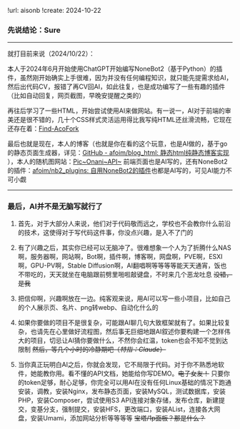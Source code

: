 !url: aisonb
!create: 2024-10-22

### 先说结论：Sure

---

就打目前来说（2024/10/22）：

本人于2024年6月开始使用ChatGPT开始编写NoneBot2（基于Python）的插件，虽然刚开始确实上手很难，因为并没有任何编程知识，就只能先提需求给AI，然后出代码CV，报错了再CV回AI，如此往复，也是成功编写了一些有趣的插件（比如自动回复，网页截图，早晚安提醒之类的）

再往后学习了一些HTML，开始尝试使用AI来做网站。有一说一，AI对于前端的审美还是很不错的，几十个CSS样式灵活运用得比我写纯HTML还丝滑流畅，它现在还存在着：[Find-AcoFork](https://old.onani.cn/)

最后也就是现在，本人的博客（也就是你在看的这个玩意，也是AI做的，基于go的静态页面生成器，详见：[GitHub - afoim/blog_html: 静态html纯静态博客实现](https://github.com/afoim/blog_html) ），本人的随机图网站：[Pic~Onani~API~](https://pic.onani.cn/) 前端页面也是AI写的，还有NoneBot2的插件：[afoim/nb2_plugins: 自用NoneBot2的插件](https://github.com/afoim/nb2_plugins)也都是AI写的，可见AI能力不可小觑

---

### 最后，AI并不是无脑写就行了

1. 首先，对于大部分人来说，他们对于代码敬而远之，学校也不会教你什么前沿的技术，这使得对于写代码这件事，你没点兴趣，是入不了门的

2. 有了兴趣之后，其实你已经可以无脑冲了。很难想象一个人为了折腾什么NAS啊，服务器啊，网站啊，Bot啊，插件啊，博客啊，网盘啊，PVE啊，ESXI啊，GPU-PV啊，Stable Diffusion啊，AI翻唱啊等等等等能天天通宵，饭也不带吃的，天天就坐在电脑跟前劈里啪啦敲键盘，不时来几个恶龙吐息 ~~没错，是我~~

3. 把信仰啊，兴趣啊放在一边。纯客观来说，用AI可以写一些小项目，比如自己的个人展示页、名片、png转webp、自动化什么的

4. 如果你要做的项目不是很复杂，可能跟AI聊几句大致框架就有了。如果比较复杂，也请先在心里做好流程图，然后事无巨细地跟AI叙述你要构建一个怎样伟大的项目，切忌让AI猜你要做什么，不然你会红温，token也会不知不觉到达限制 ~~然后，等几个小时的冷静期吧（*特指：Claude*）~~

5. 当你真正玩明白AI之后，你就会发现，它不局限于代码。对于你不熟悉地软件，她能教你用。看不懂的API文档，她能给你写DEMO。~~电子女友！~~ 只要你的token足够，耐心足够，你完全可以用AI在没有任何Linux基础的情况下跑通安装，调教，安装Nginx，发布静态页面，安装MySQL，测试数据库，安装PHP，安装Composer，尝试使用S3 API连接对象存储，发布仓库，新建提交，变基分支，强制提交，安装HFS，更改端口，安装AList，连接各大网盘，安装Umami，添加网站分析等等等等 ~~宝塔/1p面板？那是什么？~~

